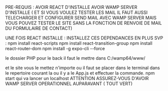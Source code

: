 PRE-REQUIS : 
AVOIR REACT D'INSTALLE 
AVOIR WAMP SERVER D'INSTALLE
( ET SI VOUS VOULEZ TESTER LES MAIL IL FAUT AUSSI TELECHARGER ET CONFIGURER SEND MAIL AVEC WAMP SERVER MAIS VOUS POUVEZ TESTER LE SITE SANS LA FONCTION DE RENVOIE DE MAIL DU FORMULAIRE DE CONTACT)

UNE FOIS REACT INSTALLE : INSTALLEZ CES DEPENDANCES EN PLUS SVP : 
npm install react-scripts
npm install react-transition-group
npm install react-router-dom
npm install -g expo-cli --force

le dossier PHP pour le back il faut le mettre dans C:/wamp64/www/

et le site vous le mettez n'importe ou il faut se placer dans le terminal dans le repertoire courant la ou il y a le App.js et effectuer la commande. npm start qui va lancer un localhost
ATTENTION ASSUREZ-VOUS D'AVOIR WAMP SERVER OPERATIONNEL AUPARAVANT ( TOUT VERT)

